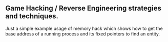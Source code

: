 ## Game Hacking / Reverse Engineering strategies and techniques. 

Just a simple example usage of memory hack which shows how to get the base address of a running process and its fixed pointers to find an entity.

